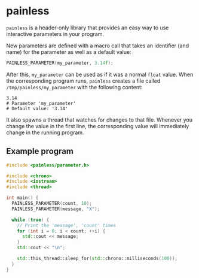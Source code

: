 # painless

`painless` is a header-only library that provides an easy way to use interactive parameters in your program.

New parameters are defined with a macro call that takes an identifier (and name) for the parameter as well as a default value:
```c++
PAINLESS_PARAMETER(my_parameter, 3.14f);
```
After this, `my_parameter` can be used as if it was a normal `float` value. When the corresponding program runs, `painless`
creates a file called `/tmp/painless/my_parameter` with the following content:
```
3.14
# Parameter 'my_parameter'
# Default value: '3.14'
```
It also spawns a thread that watches for changes to that file. Whenever you change the value in the first line, the
corresponding value will immediately change in the running program.

## Example program

```c++
#include <painless/parameter.h>

#include <chrono>
#include <iostream>
#include <thread>

int main() {
  PAINLESS_PARAMETER(count, 10);
  PAINLESS_PARAMETER(message, "X");

  while (true) {
    // Print the 'message', 'count' times
    for (int i = 0; i < count; ++i) {
      std::cout << message;
    }
    std::cout << "\n";

    std::this_thread::sleep_for(std::chrono::milliseconds(100));
  }
}
```
